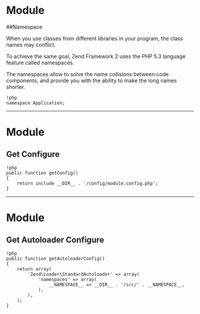 # Module



##Namespace

When you use classes from different libraries in your program, the class names may conflict.

To achieve the same goal, Zend Framework 2 uses the PHP 5.3 language feature called namespaces.

The namespaces allow to solve the name collisions between code components, and provide you with the ability to make the long names shorter.

	!php
	namespace Application;

---

# Module



## Get Configure

	!php
	public function getConfig()
    {
        return include __DIR__ . '/config/module.config.php';
    }
   
---

# Module



## Get Autoloader Configure

	!php
	public function getAutoloaderConfig()
    {
        return array(
            'Zend\Loader\StandardAutoloader' => array(
                'namespaces' => array(
                    __NAMESPACE__ => __DIR__ . '/src/' . __NAMESPACE__,
                ),
            ),
        );
    }
   